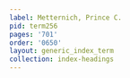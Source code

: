 ```yaml
---
label: Metternich, Prince C.
pid: term256
pages: '701'
order: '0650'
layout: generic_index_term
collection: index-headings
---
```

